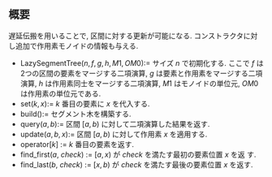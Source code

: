 ## 概要

遅延伝搬を用いることで, 区間に対する更新が可能になる. コンストラクタに対し追加で作用素モノイドの情報も与える.

* $\mathrm{LazySegmentTree}(n, f, g, h, M1, OM0)$:= サイズ $n$ で初期化する. ここで $f$ は2つの区間の要素をマージする二項演算, $g$ は要素と作用素をマージする二項演算, $h$ は作用素同士をマージする二項演算, $M1$ はモノイドの単位元, $OM0$ は作用素の単位元である.
* $\mathrm{set}(k, x)$:= $k$ 番目の要素に $x$ を代入する.
* $\mathrm{build}()$:= セグメント木を構築する.
* $\mathrm{query}(a, b)$:= 区間 $[a, b)$ に対して二項演算した結果を返す.
* $\mathrm{update}(a, b, x)$:= 区間 $[a, b)$ に対して作用素 $x$ を適用する.
* operator[$k$] := $k$ 番目の要素を返す.
* find_first($a$, $check$) := $[a,x)$ が $check$ を満たす最初の要素位置 $x$ を返
す.
* find_last($b$, $check$) := $[x,b)$ が $check$ を満たす最後の要素位置 $x$ を返す.
